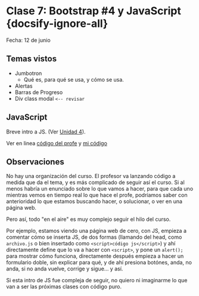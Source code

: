 # Clase 7: Bootstrap #4 y JavaScript  {docsify-ignore-all}

Fecha: 12 de junio

## Temas vistos

* Jumbotron
  * Qué es, para qué se usa, y cómo se usa.
* Alertas
* Barras de Progreso
* Div class modal `<-- revisar`

## JavaScript

Breve intro a JS. (Ver [Unidad 4](/u/unidad4.md)).

Ver en linea [código del profe](https://sidval.github.io/www/curso/utn/dw/c7/clase7.html) y [mi código](https://sidval.github.io/www/testing/utn/dw/c7/clase7.html)

## Observaciones

No hay una organización del curso. El profesor va lanzando código a medida que da el tema, y es más complicado de seguir así el curso. Si al menos habría un enunciado sobre lo que vamos a hacer, para que cada uno mientras vemos en tiempo real lo que hace el profe, podríamos saber con anterioridad lo que estamos buscando hacer, o solucionar, o ver en una página web.

Pero así, todo "en el aire" es muy complejo seguir el hilo del curso.

Por ejemplo, estamos viendo una página web de cero, con JS, empieza a comentar cómo se inserta JS, de dos formas (llamando del head, como `archivo.js` o bien insertado como `<script>código js</script>`) y ahí directamente define que lo va a hacer con `<script>`, y pone un `alert();` para mostrar cómo funciona, directamente después empieza a hacer un formulario doble, sin explicar para qué, y de ahí presiona botónes, anda, no anda, si no anda vuelve, corrige y sigue... y así.

Si esta intro de JS fue compleja de seguir, no quiero ni imaginarme lo que van a ser las próximas clases con código puro.
